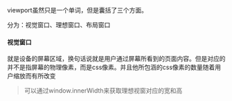 viewport虽然只是一个单词，但是囊括了三个方面。

分为：视觉窗口、理想窗口、布局窗口

#### 视觉窗口

就是设备的屏幕区域，换句话说就是用户通过屏幕所看到的页面内容。但是对应的并不是指屏幕的物理像素，而是css像素。并且他所包涵的css像素的数量随着用户缩放而有所改变

> 可以通过window.innerWidth来获取理想视窗对应的宽和高



